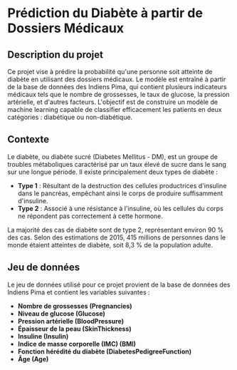 # Prédiction du Diabète à partir de Dossiers Médicaux

## Description du projet
Ce projet vise à prédire la probabilité qu'une personne soit atteinte de diabète en utilisant des dossiers médicaux. Le modèle est entraîné à partir de la base de données des Indiens Pima, qui contient plusieurs indicateurs médicaux tels que le nombre de grossesses, le taux de glucose, la pression artérielle, et d'autres facteurs. L'objectif est de construire un modèle de machine learning capable de classifier efficacement les patients en deux catégories : diabétique ou non-diabétique.

## Contexte
Le diabète, ou diabète sucré (Diabetes Mellitus - DM), est un groupe de troubles métaboliques caractérisé par un taux élevé de sucre dans le sang sur une longue période. Il existe principalement deux types de diabète :

- **Type 1** : Résultant de la destruction des cellules productrices d'insuline dans le pancréas, empêchant ainsi le corps de produire suffisamment d'insuline.
- **Type 2** : Associé à une résistance à l'insuline, où les cellules du corps ne répondent pas correctement à cette hormone.

La majorité des cas de diabète sont de type 2, représentant environ 90 % des cas. Selon des estimations de 2015, 415 millions de personnes dans le monde étaient atteintes de diabète, soit 8,3 % de la population adulte.

## Jeu de données
Le jeu de données utilisé pour ce projet provient de la base de données des Indiens Pima et contient les variables suivantes :

- **Nombre de grossesses (Pregnancies)**
- **Niveau de glucose (Glucose)**
- **Pression artérielle (BloodPressure)**
- **Épaisseur de la peau (SkinThickness)**
- **Insuline (Insulin)**
- **Indice de masse corporelle (IMC) (BMI)**
- **Fonction hérédité du diabète (DiabetesPedigreeFunction)**
- **Âge (Age)**
